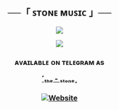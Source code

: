<h2 align="center">
    ──「 ꜱᴛᴏɴᴇ ᴍᴜꜱɪᴄ 」──
</h2>

<p align="center">
  <img src="https://telegra.ph/file/29f6a99ce5ae25cf14153.png">
</p>
<p align="center">
 <a href="https://www.youtube.com/@ShivanshuDeo"><img src="https://user-images.githubusercontent.com/73097560/115834477-dbab4500-a447-11eb-908a-139a6edaec5c.gif"></a>
</p>
</p>
 <h3></h3>
 <h3 align="center">
ᴀᴠᴀɪʟᴀʙʟᴇ ᴏɴ ᴛᴇʟᴇɢʀᴀᴍ ᴀs 

[˹ₜₕₑ - ₛₜₒₙₑ˼](https://t.me/Dadu10x)
<h3 align="center">
<a href="https://github.com/the-stonex"><img alt="Website" src="https://img.shields.io/badge/ₜₕₑ - ₛₜₒₙₑ-red"></a>
